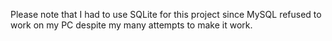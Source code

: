Please note that I had to use SQLite for this project since MySQL refused to work on my PC despite my many attempts to make it work.
